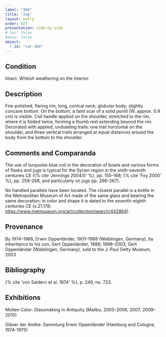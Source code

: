 ```yaml
---
label: "304"
title: "Jug"
layout: entry
order: 827
presentation: side-by-side
# toc: false
#menu: false 
object:
  - id: "cat-304"
---
```


## Condition

Intact. Whitish weathering on the interior.

## Description

Fire-polished, flaring rim; long, conical neck; globular body; slightly concave bottom. On the bottom, a faint scar of a solid pontil (W. approx. 0.9 cm) is visible. Coil handle applied on the shoulder, stretched to the rim, where it is folded twice, forming a thumb rest extending beyond the rim. Decorated with applied, undulating trails: one trail horizontal on the shoulder, and three vertical trails arranged at equal distances around the body from the bottom to the shoulder.

## Comments and Comparanda

The use of turquoise blue coil in the decoration of bowls and various forms of flasks and jugs is typical for the Syrian region in the sixth–seventh centuries CE ({% cite 'Jennings 2004/5' %}, pp. 155–168; {% cite 'Foy 2000' %}, pp. 259–268, and particularly on jugs pp. 266–267).

No handled parallels have been located. The closest parallel is a bottle in the Metropolitan Museum of Art made of the same glass and bearing the same decoration; in color and shape it is dated to the seventh–eighth centuries CE (x.21.178: <https://www.metmuseum.org/art/collection/search/442864>).

## Provenance

By 1974–1988, Erwin Oppenländer, 1901–1988 (Waiblingen, Germany), by inheritance to his son, Gert Oppenländer, 1988; 1988–2003, Gert Oppenländer (Waiblingen, Germany), sold to the J. Paul Getty Museum, 2003

## Bibliography

{% cite 'von Saldern et al. 1974' %}, p. 249, no. 723.

## Exhibitions

Molten Color: Glassmaking in Antiquity (Malibu, 2005–2006; 2007; 2009–2010)

Gläser der Antike: Sammlung Erwin Oppenländer (Hamburg and Cologne, 1974–1975)